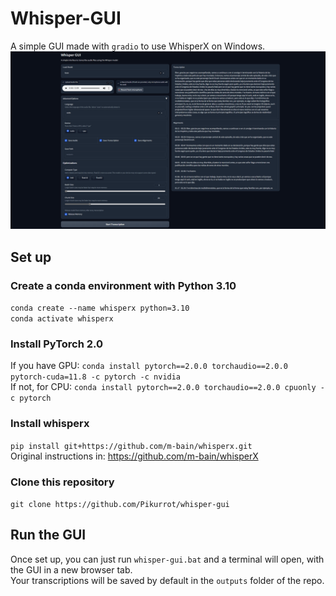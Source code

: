 # Whisper-GUI
A simple GUI made with `gradio` to use WhisperX on Windows.  
![whisper-gui-img](images/whisper-gui.png)

## Set up
### Create a conda environment with Python 3.10
`conda create --name whisperx python=3.10`  
`conda activate whisperx`
### Install PyTorch 2.0
If you have GPU: `conda install pytorch==2.0.0 torchaudio==2.0.0 pytorch-cuda=11.8 -c pytorch -c nvidia`  
If not, for CPU: `conda install pytorch==2.0.0 torchaudio==2.0.0 cpuonly -c pytorch`
### Install whisperx
`pip install git+https://github.com/m-bain/whisperx.git`  
Original instructions in: https://github.com/m-bain/whisperX
### Clone this repository
`git clone https://github.com/Pikurrot/whisper-gui`
## Run the GUI
Once set up, you can just run `whisper-gui.bat` and a terminal will open, with the GUI in a new browser tab.  
Your transcriptions will be saved by default in the `outputs` folder of the repo.

